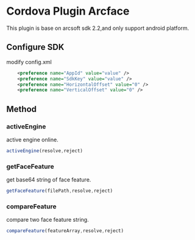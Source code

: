 # Cordova Plugin Arcface
This plugin is base on arcsoft sdk 2.2,and only support android platform.
## Configure SDK
modify config.xml

```xml
    <preference name="AppId" value="value" />
    <preference name="SdkKey" value="value" />
    <preference name="HorizontalOffset" value="0" />
    <preference name="VerticalOffset" value="0" />
```

## Method
### activeEngine
active engine online.

```javascript
activeEngine(resolve,reject)
```
### getFaceFeature
get base64 string of face feature.

```javascript
getFaceFeature(filePath,resolve,reject)
```
### compareFeature
compare two face feature string.

```javascript
compareFeature(featureArray,resolve,reject)
```
